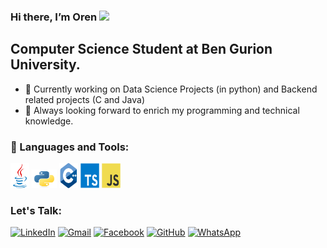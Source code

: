 ### Hi there, I’m Oren  <img src="https://media.giphy.com/media/hvRJCLFzcasrR4ia7z/giphy.gif" width="25px">
## Computer Science Student at Ben Gurion University.
- 🔭 Currently working on Data Science Projects (in python) and Backend related projects (C and Java)
- 👯 Always looking forward to enrich my programming and technical knowledge.

### 🧰 Languages and Tools:
<p align="left"> 
<img src="https://raw.githubusercontent.com/devicons/devicon/master/icons/java/java-original.svg" alt="java" width="30" height="40"/> </a>
<img src="https://raw.githubusercontent.com/devicons/devicon/master/icons/python/python-original.svg" alt="python" width="40" height="30"/> </a>
<img src="https://raw.githubusercontent.com/devicons/devicon/master/icons/cplusplus/cplusplus-original.svg" alt="c++" width="30" height="40"/> </a>
<img src="https://raw.githubusercontent.com/devicons/devicon/master/icons/typescript/typescript-original.svg" alt="typescript" width="30" height="40"/>
<img src="https://raw.githubusercontent.com/devicons/devicon/master/icons/javascript/javascript-original.svg" alt="javascript" width="30" height="40"/> </a>

</p>


### Let's Talk:
[![LinkedIn](https://img.shields.io/badge/LinkedIn-0077B5?style=for-the-badge&logo=linkedin&logoColor=white)][1]
[![Gmail](https://img.shields.io/badge/Gmail-D14836?style=for-the-badge&logo=gmail&logoColor=white)][2]
[![Facebook](https://img.shields.io/badge/Facebook-1877F2?style=for-the-badge&logo=facebook&logoColor=white)][3]
[![GitHub](https://img.shields.io/badge/GitHub-100000?style=for-the-badge&logo=github&logoColor=white)][4]
[![WhatsApp](https://img.shields.io/badge/WhatsApp-25D366?style=for-the-badge&logo=whatsapp&logoColor=white)][5]

[1]: www.linkedin.com/in/oren-yacouel
[2]: mailto:oren.yacouel@gmail.com
[3]: https://www.facebook.com/oren.yacouel
[4]: https://github.com/OrenYacouel
[5]: https://wa.me/972549795858
